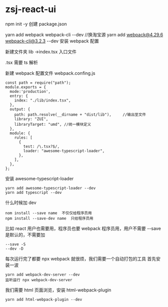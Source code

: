 # zsj-react-ui

npm init -y 创建 package.json

yarn add webpack webpack-cli --dev //换淘宝源
yarn add webpack@4.29.6 webpack-cli@3.2.3 --dev 安装 webpack 配置

新建文件夹 lib ->index.tsx 入口文件

.tsx 需要 ts 解析

新建 webpack 配置文件
webpack.confing.js

```
const path = require("path");
module.exports = {
  mode:'production',
  entry: {
    index: "./lib/index.tsx",
  },
  output: {
    path: path.resolve(__dirname + "dist/lib"),     //输出至文件
    library: "ZUI",
    libraryTarget: "umd", //统一模块定义
  },
  module: {
    rules: [
      {
        test: /\.tsx?$/,
        loader: "awesome-typescript-loader",
      },
    ],
  },
};
```

安装 awesome-typescript-loader

```
yarn add awesome-typescript-loader --dev
yarn add typescript --dev
```

什么时候加 dev

```
nom install --save name  不仅仅给程序员用
npm install --save-dev name  只给程序员用
```

比如 react 用户也需要用，程序员也要 webpack 程序员用，用户不需要
--save 是默认的，不需要加

```
--save -S
--dev -D
```

每次运行完了都要 npx webpack 就很烦，我们需要一个自动打包的工具
首先安装一波

```
yarn add webpack-dev-server --dev
监听运行 npx webpack-dev-server
```

我们需要 html 页面浏览，安装 html-webpack-plugin

```
yarn add html-webpack-plugin --dev
```

